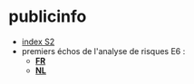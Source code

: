# publicinfo

* [index S2](https://Newdevprojects.github.io/publicinfo)
* premiers échos de l'analyse de risques E6 :
    * **[FR](https://Newdevprojects.github.io/publicinfo/E6/2018-04.html)**
    * **[NL](https://Newdevprojects.github.io/publicinfo/E6/2018-04_NL.html)**
